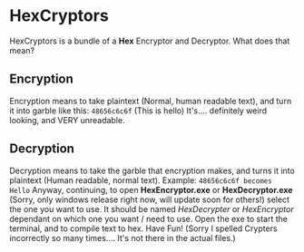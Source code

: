 # HexCryptors
HexCryptors is a bundle of a __Hex__ Encryptor and Decryptor. What does that mean?
## Encryption
Encryption means to take plaintext (Normal, human readable text), and turn it into garble like this:
```48656c6c6f``` (This is hello)
It's.... definitely weird looking, and VERY unreadable.
## Decryption
Decryption means to take the garble that encryption makes, and turns it into plaintext (Human readable, normal text).
Example:
```48656c6c6f becomes Hello```
Anyway, continuing, to open __HexEncryptor.exe__ or __HexDecryptor.exe__ (Sorry, only windows release right now, will update soon for others!)
select the one you want to use. It should be named _HexDecrypter_ or _HexEncryptor_ dependant on which one you want / need to use. Open the exe to start the terminal, and to compile text to hex. Have Fun! (Sorry I spelled Crypters incorrectly so many times.... It's not there in the actual files.)
